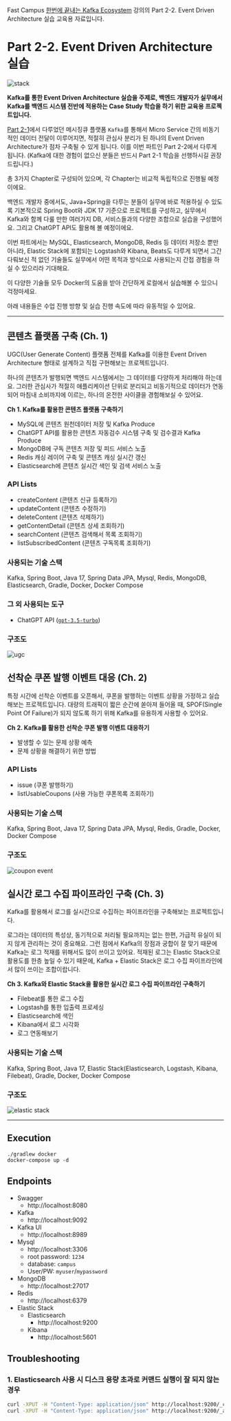 Fast Campus [한번에 끝내는 Kafka Ecosystem](https://fastcampus.co.kr/dev_online_newkafka) 강의의 Part 2-2. Event Driven Architecture 실습 교육용 자료입니다.

# Part 2-2. Event Driven Architecture 실습
![stack](01.document/md_resource/stack.png)

**Kafka를 통한 Event Driven Architecture 실습을 주제로, 백엔드 개발자가 실무에서 Kafka를 백엔드 시스템 전반에 적용하는 Case Study 학습을 하기 위한 교육용 프로젝트입니다.**

[Part 2-1](https://github.com/HyunSangHan/fastcampus-kafka-message-queue)에서 다루었던 메시징큐 플랫폼 `Kafka`를 통해서 Micro Service 간의 비동기적인 데이터 전달이 이루어지면, 적절히 관심사 분리가 된 하나의 Event Driven Architecture가 점차 구축될 수 있게 됩니다. 이를 이번 파트인 Part 2-2에서 다루게 됩니다. (Kafka에 대한 경험이 없으신 분들은 반드시 Part 2-1 학습을 선행하시길 권장드립니다.)

총 3가지 Chapter로 구성되어 있으며, 각 Chapter는 비교적 독립적으로 진행될 예정이에요.

백엔드 개발자 중에서도, Java+Spring을 다루는 분들이 실무에 바로 적용하실 수 있도록 기본적으로 Spring Boot와 JDK 17 기준으로 프로젝트를 구성하고, 실무에서 Kafka와 함께 다룰 만한 여러가지 DB, 서비스들과의 다양한 조합으로 실습을 구성했어요. 그리고 ChatGPT API도 활용해 볼 예정이에요.

이번 파트에서는 MySQL, Elasticsearch, MongoDB, Redis 등 데이터 저장소 뿐만 아니라, Elastic Stack에 포함되는 Logstash와 Kibana, Beats도 다루게 되면서 그간 다뤄보신 적 없던 기술들도 실무에서 어떤 목적과 방식으로 사용되는지 간접 경험을 하실 수 있으리라 기대해요.

이 다양한 기술들 모두 Docker의 도움을 받아 간단하게 로컬에서 실습해볼 수 있으니 걱정마세요.

아래 내용들은 수업 진행 방향 및 실습 진행 속도에 따라 유동적일 수 있어요.

---

## 콘텐츠 플랫폼 구축 (Ch. 1)
UGC(User Generate Content) 플랫폼 전체를 Kafka를 이용한 Event Driven Architecture 형태로 설계하고 직접 구현해보는 프로젝트입니다.

하나의 콘텐츠가 발행되면 백엔드 시스템에서는 그 데이터를 다양하게 처리해야 하는데요. 그러한 관심사가 적절히 애플리케이션 단위로 분리되고 비동기적으로 데이터가 연동되어 마침내 소비까지에 이르는, 하나의 온전한 사이클을 경험해보실 수 있어요.

**Ch 1. Kafka를 활용한 콘텐츠 플랫폼 구축하기**
- MySQL에 콘텐츠 원천데이터 저장 및 Kafka Produce
- ChatGPT API를 활용한 콘텐츠 자동검수 시스템 구축 및 검수결과 Kafka Produce
- MongoDB에 구독 콘텐츠 저장 및 피드 서비스 노출
- Redis 캐싱 레이어 구축 및 콘텐츠 캐싱 실시간 갱신
- Elasticsearch에 콘텐츠 실시간 색인 및 검색 서비스 노출

### API Lists
- createContent (콘텐츠 신규 등록하기)
- updateContent (콘텐츠 수정하기)
- deleteContent (콘텐츠 삭제하기)
- getContentDetail (콘텐츠 상세 조회하기)
- searchContent (콘텐츠 검색해서 목록 조회하기)
- listSubscribedContent (콘텐츠 구독목록 조회하기)

### 사용되는 기술 스택
Kafka, Spring Boot, Java 17, Spring Data JPA, Mysql, Redis, MongoDB, Elasticsearch, Gradle, Docker, Docker Compose

### 그 외 사용되는 도구

- ChatGPT API ([`gpt-3.5-turbo`](https://platform.openai.com/docs/models/gpt-3-5-turbo))

### 구조도
![ugc](01.document/md_resource/1_ugc_platform.png)

## 선착순 쿠폰 발행 이벤트 대응 (Ch. 2)

특정 시간에 선착순 이벤트를 오픈해서, 쿠폰을 발행하는 이벤트 상황을 가정하고 실습해보는 프로젝트입니다.
대량의 트래픽이 짧은 순간에 쏟아져 들어올 때, SPOF(Single Point Of Failure)가 되지 않도록 하기 위해 Kafka를 유용하게 사용할 수 있어요.

**Ch 2. Kafka를 활용한 선착순 쿠폰 발행 이벤트 대응하기**
- 발생할 수 있는 문제 상황 예측
- 문제 상황을 해결하기 위한 방법

### API Lists
- issue (쿠폰 발행하기)
- listUsableCoupons (사용 가능한 쿠폰목록 조회하기)

### 사용되는 기술 스택
Kafka, Spring Boot, Java 17, Spring Data JPA, Mysql, Redis, Gradle, Docker, Docker Compose

### 구조도
![coupon event](01.document/md_resource/2_coupon_event.png)

## 실시간 로그 수집 파이프라인 구축 (Ch. 3)
Kafka를 활용해서 로그를 실시간으로 수집하는 파이프라인을 구축해보는 프로젝트입니다.

로그라는 데이터의 특성상, 동기적으로 처리될 필요까지는 없는 한편, 가급적 유실이 되지 않게 관리하는 것이 중요해요. 그런 점에서 Kafka의 장점과 궁합이 잘 맞기 때문에 Kafka는 로그 적재를 위해서도 많이 쓰이고 있어요. 적재된 로그는 Elastic Stack으로 활용도를 한층 높일 수 있기 때문에, Kafka + Elastic Stack은 로그 수집 파이프라인에서 많이 쓰이는 조합이랍니다.

**Ch 3. Kafka와 Elastic Stack을 활용한 실시간 로그 수집 파이프라인 구축하기**
- Filebeat를 통한 로그 수집
- Logstash를 통한 입출력 프로세싱
- Elasticsearch에 색인
- Kibana에서 로그 시각화
- 로그 연동해보기

### 사용되는 기술 스택
Kafka, Spring Boot, Java 17, Elastic Stack(Elasticsearch, Logstash, Kibana, Filebeat), Gradle, Docker, Docker Compose

### 구조도
![elastic stack](01.document/md_resource/3_elasticstack.png)

---

## Execution
```
./gradlew docker
docker-compose up -d
```

## Endpoints
- Swagger
  - http://localhost:8080
- Kafka
  - http://localhost:9092
- Kafka UI
  - http://localhost:8989
- Mysql
  - http://localhost:3306
  - root password: `1234`
  - database: `campus`
  - User/PW: `myuser`/`mypassword`
- MongoDB
  - http://localhost:27017
- Redis
  - http://localhost:6379
- Elastic Stack
  - Elasticsearch
    - http://localhost:9200
  - Kibana
    - http://localhost:5601

## Troubleshooting

### 1. Elasticsearch 사용 시 디스크 용량 초과로 커맨드 실행이 잘 되지 않는 경우
```sh
curl -XPUT -H "Content-Type: application/json" http://localhost:9200/_cluster/settings -d '{ "transient": { "cluster.routing.allocation.disk.threshold_enabled": false } }'
curl -XPUT -H "Content-Type: application/json" http://localhost:9200/_all/_settings -d '{"index.blocks.read_only_allow_delete": null}'
```
